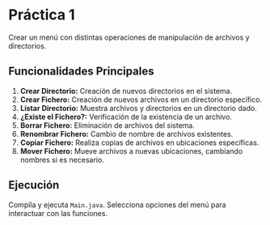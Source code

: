 # Práctica 1

Crear un menú con distintas operaciones de manipulación de archivos y directorios.

## Funcionalidades Principales

1. **Crear Directorio:** Creación de nuevos directorios en el sistema.
2. **Crear Fichero:** Creación de nuevos archivos en un directorio específico.
3. **Listar Directorio:** Muestra archivos y directorios en un directorio dado.
4. **¿Existe el Fichero?:** Verificación de la existencia de un archivo.
5. **Borrar Fichero:** Eliminación de archivos del sistema.
6. **Renombrar Fichero:** Cambio de nombre de archivos existentes.
7. **Copiar Fichero:** Realiza copias de archivos en ubicaciones específicas.
8. **Mover Fichero:** Mueve archivos a nuevas ubicaciones, cambiando nombres si es necesario.

## Ejecución

Compila y ejecuta `Main.java`. Selecciona opciones del menú para interactuar con las funciones.